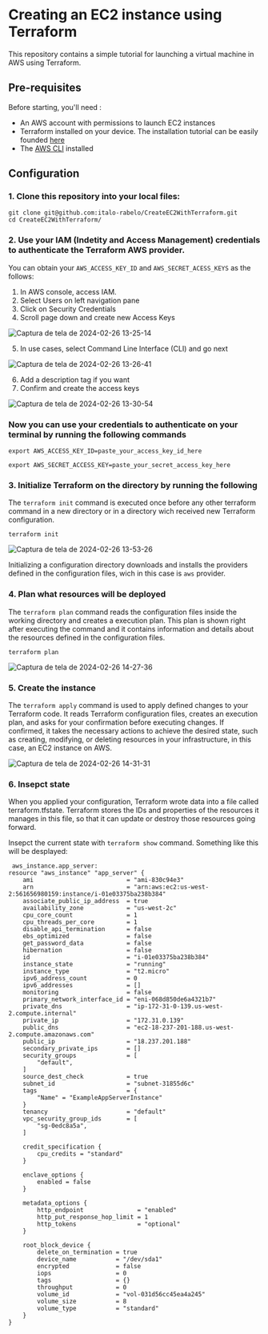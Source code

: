 # Creating an EC2 instance using Terraform
This repository contains a simple tutorial for launching a virtual machine in AWS using Terraform.

## Pre-requisites
Before starting, you'll need :
- An AWS account with permissions to launch EC2 instances
- Terraform installed on your device. The installation tutorial can be easily founded [here](https://developer.hashicorp.com/terraform/install)
- The [AWS CLI](https://docs.aws.amazon.com/cli/latest/userguide/install-cliv2.html) installed

## Configuration
### 1. Clone this repository into your local files:
```
git clone git@github.com:italo-rabelo/CreateEC2WithTerraform.git
cd CreateEC2WithTerraform/
```

### 2. Use your IAM (Indetity and Access Management) credentials to authenticate the Terraform AWS provider.
   You can obtain your ```AWS_ACCESS_KEY_ID``` and ```AWS_SECRET_ACESS_KEYS``` as the follows:
   1. In AWS console, access IAM.
   2. Select Users on left navigation pane
   3. Click on Security Credentials
   4. Scroll page down and create new Access Keys
      
   ![Captura de tela de 2024-02-26 13-25-14](https://github.com/italo-rabelo/CreateEC2WithTerraform/assets/107402049/9e98469d-cb9a-470e-8636-c9471c75d930)

   5. In use cases, select Command Line Interface (CLI) and go next
    
   ![Captura de tela de 2024-02-26 13-26-41](https://github.com/italo-rabelo/CreateEC2WithTerraform/assets/107402049/37ed087f-2db6-4c69-8340-9629e4b53711)

   6. Add a description tag if you want
   7. Confirm and create the access keys

   ![Captura de tela de 2024-02-26 13-30-54](https://github.com/italo-rabelo/CreateEC2WithTerraform/assets/107402049/80c4f76f-08ec-4242-94b4-6d2de0b9e0bd)

### Now you can use your credentials to authenticate on your terminal by running the following commands
```
export AWS_ACCESS_KEY_ID=paste_your_access_key_id_here
```
```
export AWS_SECRET_ACCESS_KEY=paste_your_secret_access_key_here
```

### 3. Initialize Terraform on the directory by running the following

The ```terraform init``` command is executed once before any other terraform command in a new directory or in a directory wich received new Terraform configuration.

```
terraform init
```

![Captura de tela de 2024-02-26 13-53-26](https://github.com/italo-rabelo/CreateEC2WithTerraform/assets/107402049/95ebd673-325d-47ef-9656-275d99d23e18)

Initializing a configuration directory downloads and installs the providers defined in the configuration files, wich in this case is ```aws``` provider.

### 4. Plan what resources will be deployed

The ```terraform plan``` command reads the configuration files inside the working directory and creates a execution plan. This plan is shown right after executing the command and it contains information and details about the resources defined in the configuration files.

```
terraform plan
```

![Captura de tela de 2024-02-26 14-27-36](https://github.com/italo-rabelo/CreateEC2WithTerraform/assets/107402049/11354b48-a30b-4f47-b7f7-79c0db45f8e4)


### 5. Create the instance

The ```terraform apply``` command is used to apply defined changes to your Terraform code. It reads Terraform configuration files, creates an execution plan, and asks for your confirmation before executing changes. If confirmed, it takes the necessary actions to achieve the desired state, such as creating, modifying, or deleting resources in your infrastructure, in this case, an EC2 instance on AWS.


![Captura de tela de 2024-02-26 14-31-31](https://github.com/italo-rabelo/CreateEC2WithTerraform/assets/107402049/1298e976-6881-471f-96c6-dfcea9cf0c64)


### 6. Insepct state

When you applied your configuration, Terraform wrote data into a file called terraform.tfstate. Terraform stores the IDs and properties of the resources it manages in this file, so that it can update or destroy those resources going forward.

Insepct the current state with ```terraform show``` command.
Something like this will be desplayed:
```
 aws_instance.app_server:
resource "aws_instance" "app_server" {
    ami                          = "ami-830c94e3"
    arn                          = "arn:aws:ec2:us-west-2:561656980159:instance/i-01e03375ba238b384"
    associate_public_ip_address  = true
    availability_zone            = "us-west-2c"
    cpu_core_count               = 1
    cpu_threads_per_core         = 1
    disable_api_termination      = false
    ebs_optimized                = false
    get_password_data            = false
    hibernation                  = false
    id                           = "i-01e03375ba238b384"
    instance_state               = "running"
    instance_type                = "t2.micro"
    ipv6_address_count           = 0
    ipv6_addresses               = []
    monitoring                   = false
    primary_network_interface_id = "eni-068d850de6a4321b7"
    private_dns                  = "ip-172-31-0-139.us-west-2.compute.internal"
    private_ip                   = "172.31.0.139"
    public_dns                   = "ec2-18-237-201-188.us-west-2.compute.amazonaws.com"
    public_ip                    = "18.237.201.188"
    secondary_private_ips        = []
    security_groups              = [
        "default",
    ]
    source_dest_check            = true
    subnet_id                    = "subnet-31855d6c"
    tags                         = {
        "Name" = "ExampleAppServerInstance"
    }
    tenancy                      = "default"
    vpc_security_group_ids       = [
        "sg-0edc8a5a",
    ]

    credit_specification {
        cpu_credits = "standard"
    }

    enclave_options {
        enabled = false
    }

    metadata_options {
        http_endpoint               = "enabled"
        http_put_response_hop_limit = 1
        http_tokens                 = "optional"
    }

    root_block_device {
        delete_on_termination = true
        device_name           = "/dev/sda1"
        encrypted             = false
        iops                  = 0
        tags                  = {}
        throughput            = 0
        volume_id             = "vol-031d56cc45ea4a245"
        volume_size           = 8
        volume_type           = "standard"
    }
}
```







